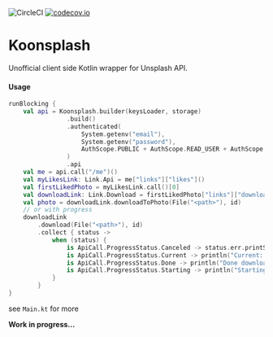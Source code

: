 ![CircleCI](https://circleci.com/gh/criske/koonsplash.svg?style=svg) [![codecov.io](https://codecov.io/github/criske/koonsplash/coverage.svg?branch=master)](https://codecov.io/github/criske/koonsplash)
    
# **Koonsplash**

Unofficial client side Kotlin wrapper for Unsplash API. 

#### Usage

```kotlin
runBlocking {
    val api = Koonsplash.builder(keysLoader, storage)
                .build()
                .authenticated(
                    System.getenv("email"),
                    System.getenv("password"),
                    AuthScope.PUBLIC + AuthScope.READ_USER + AuthScope.WRITE_USER
                )
                .api
    val me = api.call("/me")()
    val myLikesLink: Link.Api = me["links"]["likes"]()
    val firstLikedPhoto = myLikesLink.call()[0]
    val downloadLink: Link.Download = firstLikedPhoto["links"]["download_location"]()
    val photo = downloadLink.downloadToPhoto(File("<path>"), id)
    // or with progress
    downloadLink
        .download(File("<path>"), id)
        .collect { status ->
            when (status) {
                is ApiCall.ProgressStatus.Canceled -> status.err.printStackTrace()
                is ApiCall.ProgressStatus.Current -> println("Current: ${status.value}%")
                is ApiCall.ProgressStatus.Done -> println("Done downloading")
                is ApiCall.ProgressStatus.Starting -> println("Starting")
            }
        }
}        
```
see `Main.kt` for more

**Work in progress...**
